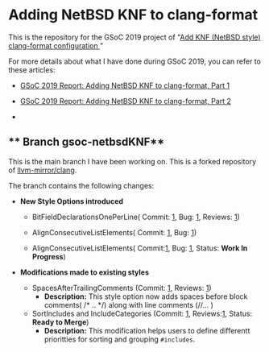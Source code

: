 # **Adding NetBSD KNF to clang-format**

This is the repository for the GSoC 2019 project of "[Add KNF (NetBSD style) clang-format configuration
](https://wiki.netbsd.org/projects/project/clang-format/)"

For more details about what I have done during GSoC 2019, you can refer to these articles: 
* [GSoC 2019 Report: Adding NetBSD KNF to clang-format, Part 1](http://blog.netbsd.org/tnf/entry/gsoc_2018_report_adding_netbsd)

* [GSoC 2019 Report: Adding NetBSD KNF to clang-format, Part 2](http://blog.netbsd.org/tnf/entry/gsoc_2019_report_adding_netbsd)
*  

## ** Branch  gsoc-netbsdKNF**
This is the main branch I have been working on. This is a forked repository of [llvm-mirror/clang](https://github.com/llvm-mirror/clang).

The branch contains the following changes:

* **New Style Options introduced**
    * BitFieldDeclarationsOnePerLine( Commit: [1](https://github.com/sh4nnu/clang/commit/3e99a78364972ee56f68cf22ef2e4bf19e113bad), Bug: [1](https://github.com/sh4nnu/clang/issues/1), Reviews: [1](https://reviews.llvm.org/D63062))

    * AlignConsecutiveListElements( Commit: [1](https://github.com/sh4nnu/clang/commit/4b4cd45a5f3d211008763f1c0235a22352faa81e), Bug: [1](https://github.com/sh4nnu/clang/issues/2))

    * AlignConsecutiveListElements( Commit:[1](https://github.com/sh4nnu/clang/commit/4b4cd45a5f3d211008763f1c0235a22352faa81e), Bug: [1](https://github.com/sh4nnu/clang/issues/2), Status: **Work In Progress**)

* **Modifications made to existing styles**
    * SpacesAfterTrailingComments (Commit: [1](https://github.com/sh4nnu/clang/commit/76984db63d534098f58376f6b6ca20f7969f72a4), Reviews: [1](https://reviews.llvm.org/D65648))
       * **Description:** This style option now adds spaces before block comments( /* .. */) along with line comments (//... )
    * SortIncludes and IncludeCategories (Commit: [1](https://github.com/sh4nnu/clang/commit/772551b43ce66cf443e5a025797816d43b5a3be4), Reviews:[1](https://github.com/sh4nnu/clang/commit/772551b43ce66cf443e5a025797816d43b5a3be4), Status: **Ready to Merge**)
        * **Description:** This modification helps users to define differentt prioritties for sorting and grouping ```#includes```.



